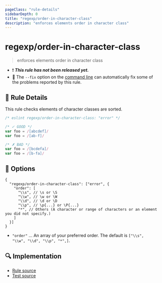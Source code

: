 ```yaml
---
pageClass: "rule-details"
sidebarDepth: 0
title: "regexp/order-in-character-class"
description: "enforces elements order in character class"
---
```

# regexp/order-in-character-class

> enforces elements order in character class

- :exclamation: <badge text="This rule has not been released yet." vertical="middle" type="error"> ***This rule has not been released yet.*** </badge>
- :wrench: The `--fix` option on the [command line](https://eslint.org/docs/user-guide/command-line-interface#fixing-problems) can automatically fix some of the problems reported by this rule.

## :book: Rule Details

This rule checks elements of character classes are sorted.

<eslint-code-block fix>

```js
/* eslint regexp/order-in-character-class: "error" */

/* ✓ GOOD */
var foo = /[abcdef]/
var foo = /[ab-f]/

/* ✗ BAD */
var foo = /[bcdefa]/
var foo = /[b-fa]/
```

</eslint-code-block>

## :wrench: Options

```json5
{
  "regexp/order-in-character-class": ["error", {
    "order": [
      "\\s", // \s or \S
      "\\w", // \w or \W
      "\\d", // \d or \D
      "\\p", // \p{...} or \P{...}
      "*", // Others (A character or range of characters or an element you did not specify.)
    ]
  }]
}
```

- `"order"` ... An array of your preferred order. The default is `["\\s", "\\w", "\\d", "\\p", "*",]`.

## :mag: Implementation

- [Rule source](https://github.com/ota-meshi/eslint-plugin-regexp/blob/master/lib/rules/order-in-character-class.ts)
- [Test source](https://github.com/ota-meshi/eslint-plugin-regexp/blob/master/tests/lib/rules/order-in-character-class.ts)
